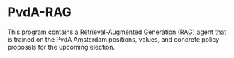 # PvdA-RAG
This program contains a Retrieval-Augmented Generation (RAG) agent that is trained on the PvdA Amsterdam positions, values, and concrete policy proposals for the upcoming election.
